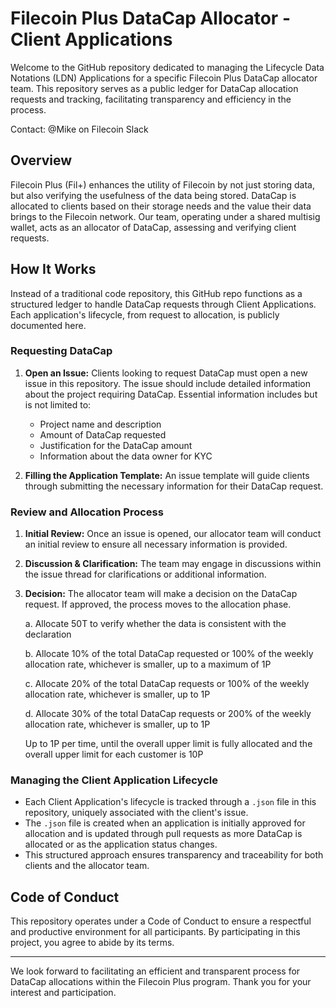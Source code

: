 # Filecoin Plus DataCap Allocator - Client Applications

Welcome to the GitHub repository dedicated to managing the Lifecycle Data Notations (LDN) Applications for a specific Filecoin Plus DataCap allocator team. This repository serves as a public ledger for DataCap allocation requests and tracking, facilitating transparency and efficiency in the process.

Contact:  @Mike on Filecoin Slack

## Overview

Filecoin Plus (Fil+) enhances the utility of Filecoin by not just storing data, but also verifying the usefulness of the data being stored. DataCap is allocated to clients based on their storage needs and the value their data brings to the Filecoin network. Our team, operating under a shared multisig wallet, acts as an allocator of DataCap, assessing and verifying client requests.

## How It Works

Instead of a traditional code repository, this GitHub repo functions as a structured ledger to handle DataCap requests through Client Applications. Each application's lifecycle, from request to allocation, is publicly documented here.

### Requesting DataCap

1. **Open an Issue:** Clients looking to request DataCap must open a new issue in this repository. The issue should include detailed information about the project requiring DataCap. Essential information includes but is not limited to:
   - Project name and description
   - Amount of DataCap requested
   - Justification for the DataCap amount
   - Information about the data owner for KYC

2. **Filling the Application Template:** An issue template will guide clients through submitting the necessary information for their DataCap request.

### Review and Allocation Process

1. **Initial Review:** Once an issue is opened, our allocator team will conduct an initial review to ensure all necessary information is provided.
2. **Discussion & Clarification:** The team may engage in discussions within the issue thread for clarifications or additional information.
3. **Decision:** The allocator team will make a decision on the DataCap request. If approved, the process moves to the allocation phase.
   

    a. Allocate 50T to verify whether the data is consistent with the declaration

    b. Allocate 10% of the total DataCap requested or 100% of the weekly allocation rate, whichever is smaller, up to a maximum of 1P

    c. Allocate 20% of the total DataCap requests or 100% of the weekly allocation rate, whichever is smaller, up to 1P

    d. Allocate 30% of the total DataCap requests or 200% of the weekly allocation rate, whichever is smaller, up to 1P

    Up to 1P per time, until the overall upper limit is fully allocated and the overall upper limit for each customer is 10P

### Managing the Client Application Lifecycle

- Each Client Application's lifecycle is tracked through a `.json` file in this repository, uniquely associated with the client's issue.
- The `.json` file is created when an application is initially approved for allocation and is updated through pull requests as more DataCap is allocated or as the application status changes.
- This structured approach ensures transparency and traceability for both clients and the allocator team.

## Code of Conduct

This repository operates under a Code of Conduct to ensure a respectful and productive environment for all participants. By participating in this project, you agree to abide by its terms.

---

We look forward to facilitating an efficient and transparent process for DataCap allocations within the Filecoin Plus program. Thank you for your interest and participation.
